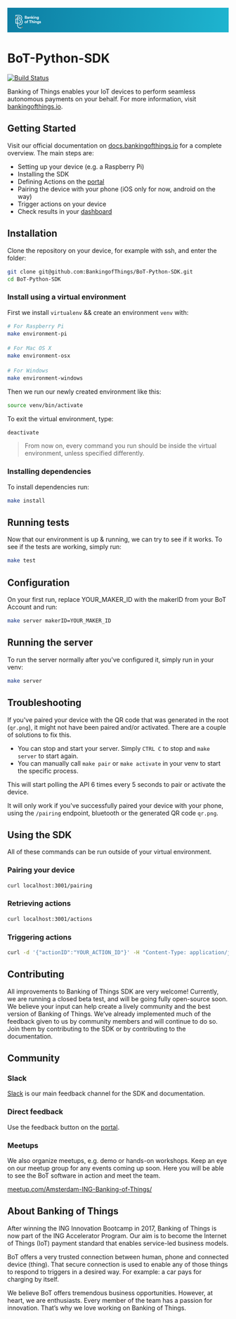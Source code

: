 ![Banking of Things Header](readme-header.png)

# BoT-Python-SDK

[![Build Status](https://travis-ci.com/BankingofThings/BoT-Python-SDK.svg?token=ic37boNh1zbtjppb1zLc&branch=master)](https://travis-ci.com/BankingofThings/BoT-Python-SDK)

[comment]: # (Todo replace build status with open source one)

Banking of Things enables your IoT devices to perform seamless autonomous payments on your behalf. 
For more information, visit [bankingofthings.io](https://bankingofthings.io/).

## Getting Started
Visit our official documentation on [docs.bankingofthings.io](http://docs.bankingofthings.io/) for a complete overview. 
The main steps are:
- Setting up your device (e.g. a Raspberry Pi)
- Installing the SDK
- Defining Actions on the [portal](https://portal.bankingofthings.io/)
- Pairing the device with your phone (iOS only for now, android on the way)
- Trigger actions on your device
- Check results in your [dashboard](https://portal.bankingofthings.io/)

## Installation
Clone the repository on your device, for example with ssh, and enter the folder:
```bash
git clone git@github.com:BankingofThings/BoT-Python-SDK.git
cd BoT-Python-SDK
```

### Install using a virtual environment
First we install `virtualenv` && create an environment `venv` with:
```bash
# For Raspberry Pi
make environment-pi

# For Mac OS X
make environment-osx

# For Windows
make environment-windows
```
Then we run our newly created environment like this:
```bash
source venv/bin/activate
```
To exit the virtual environment, type:
```bash
deactivate
```

> From now on, every command you run should be inside the virtual environment, unless specified differently.

### Installing dependencies
To install dependencies run:
```bash 
make install
```

## Running tests
Now that our environment is up & running, we can try to see if it works. To see if the tests are working, simply run:
```bash
make test
```

## Configuration
On your first run, replace YOUR_MAKER_ID with the makerID from your BoT Account and run:
```bash
make server makerID=YOUR_MAKER_ID
```

## Running the server
To run the server normally after you've configured it, simply run in your venv:
```bash
make server
```

## Troubleshooting
If you've paired your device with the QR code that was generated in the root (`qr.png`), it might not have been paired 
and/or activated. There are a couple of solutions to fix this. 

* You can stop and start your server. Simply `CTRL C` to stop and `make server` to start again.
* You can manually call `make pair` or `make activate` in your venv to start the specific process. 
 
This will start polling the API 6 times every 5 seconds to pair or activate the device. 

It will only work if you've successfully paired your device with your phone, using the `/pairing` endpoint, bluetooth 
or the generated QR code `qr.png`. 


## Using the SDK
All of these commands can be run outside of your virtual environment.

### Pairing your device
```bash
curl localhost:3001/pairing
```

### Retrieving actions
```bash
curl localhost:3001/actions
```

### Triggering actions
```bash
curl -d '{"actionID":"YOUR_ACTION_ID"}' -H "Content-Type: application/json" -X POST http://localhost:3001/
```

## Contributing
All improvements to Banking of Things SDK are very welcome! Currently, we are running a closed beta test, and will be 
going fully open-source soon. We believe your input can help create a lively community and the best version of Banking 
of Things. We’ve already implemented much of the feedback given to us by community members and will continue to do so. 
Join them by contributing to the SDK or by contributing to the documentation.

## Community

### Slack
[Slack](https://bit.ly/JoinBoTSlack) is our main feedback channel for the SDK and documentation.

### Direct feedback
Use the feedback button on the [portal](https://portal.bankingofthings.io/).

### Meetups
We also organize meetups, e.g. demo or hands-on workshops. Keep an eye on our meetup group for any events coming up soon. 
Here you will be able to see the BoT software in action and meet the team.  

[meetup.com/Amsterdam-ING-Banking-of-Things/](https://meetup.com/Amsterdam-ING-Banking-of-Things/)

## About Banking of Things
After winning the ING Innovation Bootcamp in 2017, Banking of Things is now part of the ING Accelerator Program. 
Our aim is to become the Internet of Things (IoT) payment standard that enables service-led business models.

BoT offers a very trusted connection between human, phone and connected device (thing).
That secure connection is used to enable any of those things to respond to triggers in a desired way. 
For example: a car pays for charging by itself.

We believe BoT offers tremendous business opportunities. However, at heart, we are enthusiasts.
Every member of the team has a passion for innovation. That’s why we love working on Banking of Things. 
